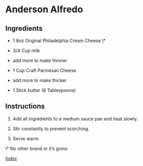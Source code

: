 # Anderson Alfredo

## Ingredients

-   1 8oz Original Philadelphia Cream Cheese \\\*

-   3/4 Cup milk

-   add more to make thinner

-   1 Cup Craft Parmesan Cheese

-   add more to make thicker

-   1 Stick butter (8 Tablespoons)

## Instructions

1.  Add all ingredients to a medium sauce pan and heat slowly.

2.  Stir constantly to prevent scorching.

3.  Serve warm.

\\\* No other brand or it’s gross

[Index](index.html)
